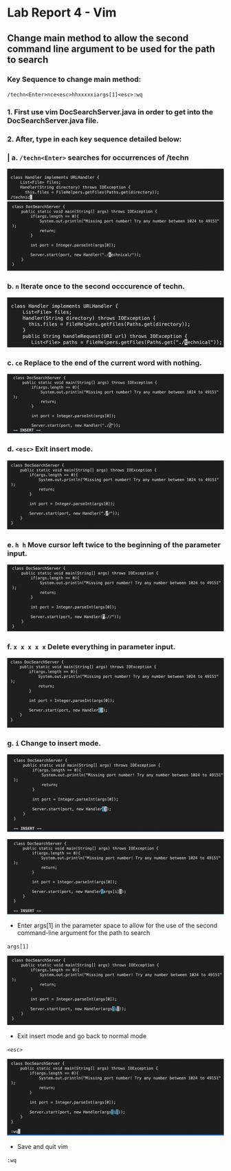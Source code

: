 # Lab Report 4 - Vim
## Change main method to allow the second command line argument to be used for the path to search

### Key Sequence to change main method:
`/techn<Enter>nce<esc>hhxxxxxiargs[1]<esc>:wq`

### 1. First use vim DocSearchServer.java in order to get into the DocSearchServer.java file.
### 2. After, type in each key sequence detailed below:

### |   a. `/techn<Enter>` **searches for occurrences of /techn**
![Step1](Lab4-img/Lab4.1.png)
![Step1.1](Lab4-img/Lab4.1.1.png) 

###    b. `n` **Iterate once to the second occcurence of techn.**
![Step2](Lab4-img/Lab4.2.png)

###    c. `ce` **Replace to the end of the current word with nothing.**
 ![Step3](Lab4-img/Lab4.3.png)

###    d. `<esc>` **Exit insert mode.**
 ![Step4](Lab4-img/Lab4.4.png)

###    e. `h h` **Move cursor left twice to the beginning of the parameter input.**
 ![Step5](Lab4-img/Lab4.5.png)



###    f. `x x x x x` **Delete everything in parameter input.**
 ![Step6](Lab4-img/Lab4.6.png)


###    g. `i` **Change to insert mode.**
 ![Step7](Lab4-img/Lab4.7.png)

 ![Step8](Lab4-img/Lab4.8.png)
* Enter args[1] in the parameter space to allow for the use of the second command-line argument for the path to search

`args[1]`

 ![Step9](Lab4-img/Lab4.9.png)
* Exit insert mode and go back to normal mode

`<esc>`

 ![Step10](Lab4-img/Lab4.10.png)
* Save and quit vim

`:wq`